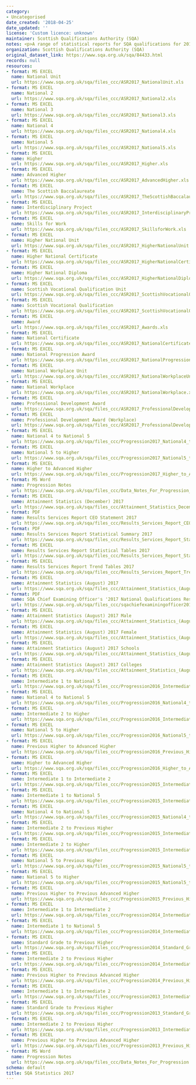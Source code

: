 ```yaml
---
category:
- Uncategorised
date_created: '2018-04-25'
date_updated: ''
license: 'Custom licence: unknown'
maintainer: Scottish Qualifications Authority (SQA)
notes: <p>A range of statistical reports for SQA qualifications for 2017.</p>
organization: Scottish Qualifications Authority (SQA)
original_dataset_link: https://www.sqa.org.uk/sqa/84433.html
records: null
resources:
- format: MS EXCEL
  name: National Unit
  url: https://www.sqa.org.uk/sqa/files_ccc/ASR2017_NationalUnit.xls
- format: MS EXCEL
  name: National 2
  url: https://www.sqa.org.uk/sqa/files_ccc/ASR2017_National2.xls
- format: MS EXCEL
  name: National 3
  url: https://www.sqa.org.uk/sqa/files_ccc/ASR2017_National3.xls
- format: MS EXCEL
  name: National 4
  url: https://www.sqa.org.uk/sqa/files_ccc/ASR2017_National4.xls
- format: MS EXCEL
  name: National 5
  url: https://www.sqa.org.uk/sqa/files_ccc/ASR2017_National5.xls
- format: MS EXCEL
  name: Higher
  url: https://www.sqa.org.uk/sqa/files_ccc/ASR2017_Higher.xls
- format: MS EXCEL
  name: Advanced Higher
  url: https://www.sqa.org.uk/sqa/files_ccc/ASR2017_AdvancedHigher.xls
- format: MS EXCEL
  name: The Scottish Baccalaureate
  url: https://www.sqa.org.uk/sqa/files_ccc/ASR2017_TheScottishBaccalaureate.xls
- format: MS EXCEL
  name: Interdisciplinary Project
  url: https://www.sqa.org.uk/sqa/files_ccc/ASR2017_InterdisciplinaryProject.xls
- format: MS EXCEL
  name: Skills for Work
  url: https://www.sqa.org.uk/sqa/files_ccc/ASR2017_SkillsforWork.xls
- format: MS EXCEL
  name: Higher National Unit
  url: https://www.sqa.org.uk/sqa/files_ccc/ASR2017_HigherNationalUnit.xls
- format: MS EXCEL
  name: Higher National Certificate
  url: https://www.sqa.org.uk/sqa/files_ccc/ASR2017_HigherNationalCertificate.xls
- format: MS EXCEL
  name: Higher National Diploma
  url: https://www.sqa.org.uk/sqa/files_ccc/ASR2017_HigherNationalDiploma.xls
- format: MS EXCEL
  name: Scottish Vocational Qualification Unit
  url: https://www.sqa.org.uk/sqa/files_ccc/ASR2017_ScottishVocationalQualificationUnit.xls
- format: MS EXCEL
  name: Scottish Vocational Qualification
  url: https://www.sqa.org.uk/sqa/files_ccc/ASR2017_ScottishVocationalQualification.xls
- format: MS EXCEL
  name: Award
  url: https://www.sqa.org.uk/sqa/files_ccc/ASR2017_Awards.xls
- format: MS EXCEL
  name: National Certificate
  url: https://www.sqa.org.uk/sqa/files_ccc/ASR2017_NationalCertificate.xls
- format: MS EXCEL
  name: National Progression Award
  url: https://www.sqa.org.uk/sqa/files_ccc/ASR2017_NationalProgressionAward.xls
- format: MS EXCEL
  name: National Workplace Unit
  url: https://www.sqa.org.uk/sqa/files_ccc/ASR2017_NationalWorkplaceUnit.xls
- format: MS EXCEL
  name: National Workplace
  url: https://www.sqa.org.uk/sqa/files_ccc/ASR2017_NationalWorkplace.xls
- format: MS EXCEL
  name: Professional Development Award
  url: https://www.sqa.org.uk/sqa/files_ccc/ASR2017_ProfessionalDevelopmentAward.xls
- format: MS EXCEL
  name: Professional Development Award (Workplace)
  url: https://www.sqa.org.uk/sqa/files_ccc/ASR2017_ProfessionalDevelopmentAwardWorkplace.xls
- format: MS EXCEL
  name: National 4 to National 5
  url: https://www.sqa.org.uk/sqa/files_ccc/Progression2017_National4_to_National5.xls
- format: MS EXCEL
  name: National 5 to Higher
  url: https://www.sqa.org.uk/sqa/files_ccc/Progression2017_National5_to_Higher.xls
- format: MS EXCEL
  name: Higher to Advanced Higher
  url: https://www.sqa.org.uk/sqa/files_ccc/Progression2017_Higher_to_Advanced_Higher.xls
- format: MS Word
  name: Progression Notes
  url: https://www.sqa.org.uk/sqa/files_ccc/Data_Notes_For_Progression_2017.docx
- format: MS EXCEL
  name: Attainment Statistics (December) 2017
  url: https://www.sqa.org.uk/sqa/files_ccc/Attainment_Statistics_December_2017.xls
- format: PDF
  name: Results Services Report CEO Statement 2017
  url: https://www.sqa.org.uk/sqa/files_ccc/Results_Services_Report_CEO_Statement_2017_v2.pdf
- format: PDF
  name: Results Services Report Statistical Summary 2017
  url: https://www.sqa.org.uk/sqa/files_ccc/Results_Services_Report_Statistical_Summary_2017.pdf
- format: MS EXCEL
  name: Results Services Report Statistical Tables 2017
  url: https://www.sqa.org.uk/sqa/files_ccc/Results_Services_Report_Statistical_Tables_2017.xls
- format: MS EXCEL
  name: Results Services Report Trend Tables 2017
  url: https://www.sqa.org.uk/sqa/files_ccc/Results_Services_Report_Trend_Tables_2017.xls
- format: MS EXCEL
  name: Attainment Statistics (August) 2017
  url: https://www.sqa.org.uk/sqa/files_ccc/Attainment_Statistics_(August)_2017.xls
- format: PDF
  name: SQA Chief Examining Officer's '2017 National Qualifications Results' Report
  url: https://www.sqa.org.uk/sqa/files_ccc/sqachiefexaminingofficer2017nqreport.pdf
- format: MS EXCEL
  name: Attainment Statistics (August) 2017 Male
  url: https://www.sqa.org.uk/sqa/files_ccc/Attainment_Statistics_(August)_2017_Male.xls
- format: MS EXCEL
  name: Attainment Statistics (August) 2017 Female
  url: https://www.sqa.org.uk/sqa/files_ccc/Attainment_Statistics_(August)_2017_Female.xls
- format: MS EXCEL
  name: Attainment Statistics (August) 2017 Schools
  url: https://www.sqa.org.uk/sqa/files_ccc/Attainment_Statistics_(August)_2017_Schools.xls
- format: MS EXCEL
  name: Attainment Statistics (August) 2017 Colleges
  url: https://www.sqa.org.uk/sqa/files_ccc/Attainment_Statistics_(August)_2017_Colleges.xls
- format: MS EXCEL
  name: Intermediate 1 to National 5
  url: https://www.sqa.org.uk/sqa/files_ccc/Progression2016_Intermediate1_to_National5.xls
- format: MS EXCEL
  name: National 4 to National 5
  url: https://www.sqa.org.uk/sqa/files_ccc/Progression2016_National4_to_National5.xls
- format: MS EXCEL
  name: Intermediate 2 to Higher
  url: https://www.sqa.org.uk/sqa/files_ccc/Progression2016_Intermediate2_to_Higher.xls
- format: MS EXCEL
  name: National 5 to Higher
  url: https://www.sqa.org.uk/sqa/files_ccc/Progression2016_National5_to_Higher.xls
- format: MS EXCEL
  name: Previous Higher to Advanced Higher
  url: https://www.sqa.org.uk/sqa/files_ccc/Progression2016_Previous_Higher_to_Advanced_Higher.xls
- format: MS EXCEL
  name: Higher to Advanced Higher
  url: https://www.sqa.org.uk/sqa/files_ccc/Progression2016_Higher_to_Advanced_Higher.xls
- format: MS EXCEL
  name: Intermediate 1 to Intermediate 2
  url: https://www.sqa.org.uk/sqa/files_ccc/Progression2015_Intermediate1_to_Intermediate2.xls
- format: MS EXCEL
  name: Intermediate 1 to National 5
  url: https://www.sqa.org.uk/sqa/files_ccc/Progression2015_Intermediate1_to_National5.xls
- format: MS EXCEL
  name: National 4 to National 5
  url: https://www.sqa.org.uk/sqa/files_ccc/Progression2015_National4_to_National5.xls
- format: MS EXCEL
  name: Intermediate 2 to Previous Higher
  url: https://www.sqa.org.uk/sqa/files_ccc/Progression2015_Intermediate2_to_Previous_Higher.xls
- format: MS EXCEL
  name: Intermediate 2 to Higher
  url: https://www.sqa.org.uk/sqa/files_ccc/Progression2015_Intermediate2_to_Higher.xls
- format: MS EXCEL
  name: National 5 to Previous Higher
  url: https://www.sqa.org.uk/sqa/files_ccc/Progression2015_National5_to_Previous_Higher.xls
- format: MS EXCEL
  name: National 5 to Higher
  url: https://www.sqa.org.uk/sqa/files_ccc/Progression2015_National5_to_Higher.xls
- format: MS EXCEL
  name: Previous Higher to Previous Advanced Higher
  url: https://www.sqa.org.uk/sqa/files_ccc/Progression2015_Previous_Higher_to_Previous_Advanced_Higher.xls
- format: MS EXCEL
  name: Intermediate 1 to Intermediate 2
  url: https://www.sqa.org.uk/sqa/files_ccc/Progression2014_Intermediate1_to_Intermediate2.xls
- format: MS EXCEL
  name: Intermediate 1 to National 5
  url: https://www.sqa.org.uk/sqa/files_ccc/Progression2014_Intermediate1_to_National5.xls
- format: MS EXCEL
  name: Standard Grade to Previous Higher
  url: https://www.sqa.org.uk/sqa/files_ccc/Progression2014_Standard_Grade_to_Previous_Higher.xls
- format: MS EXCEL
  name: Intermediate 2 to Previous Higher
  url: https://www.sqa.org.uk/sqa/files_ccc/Progression2014_Intermediate2_to_Previous_Higher.xls
- format: MS EXCEL
  name: Previous Higher to Previous Advanced Higher
  url: https://www.sqa.org.uk/sqa/files_ccc/Progression2014_Previous_Higher_to_Previous_Advanced_Higher.xls
- format: MS EXCEL
  name: Intermediate 1 to Intermediate 2
  url: https://www.sqa.org.uk/sqa/files_ccc/Progression2013_Intermediate1_to_Intermediate2.xls
- format: MS EXCEL
  name: Standard Grade to Previous Higher
  url: https://www.sqa.org.uk/sqa/files_ccc/Progression2013_Standard_Grade_to_Previous_Higher.xls
- format: MS EXCEL
  name: Intermediate 2 to Previous Higher
  url: https://www.sqa.org.uk/sqa/files_ccc/Progression2013_Intermediate2_to_Previous_Higher.xls
- format: MS EXCEL
  name: Previous Higher to Previous Advanced Higher
  url: https://www.sqa.org.uk/sqa/files_ccc/Progression2013_Previous_Higher_to_Previous_Advanced_Higher.xls
- format: MS Word
  name: Progression Notes
  url: https://www.sqa.org.uk/sqa/files_ccc/Data_Notes_For_Progression.docx
schema: default
title: SQA Statistics 2017
---
```

